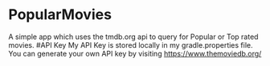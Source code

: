 # PopularMovies
A simple app which uses the tmdb.org api to query for Popular or Top rated movies.
#API Key
My API Key is stored locally in my gradle.properties file. You can generate your own API key by visiting https://www.themoviedb.org/
